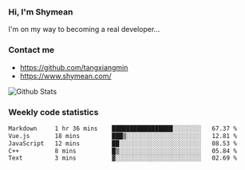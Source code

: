 ### Hi, I'm Shymean

I'm on my way to becoming a real developer...

### Contact me

- <https://github.com/tangxiangmin>
- <https://www.shymean.com/>

![Github Stats](https://github-readme-stats.vercel.app/api?username=tangxiangmin&show_icons=true&theme=dark)


###  Weekly code statistics

<!--START_SECTION:waka-->

```txt
Markdown     1 hr 36 mins    █████████████████░░░░░░░░   67.37 %
Vue.js       18 mins         ███▒░░░░░░░░░░░░░░░░░░░░░   12.81 %
JavaScript   12 mins         ██░░░░░░░░░░░░░░░░░░░░░░░   08.53 %
C++          8 mins          █▒░░░░░░░░░░░░░░░░░░░░░░░   05.84 %
Text         3 mins          ▓░░░░░░░░░░░░░░░░░░░░░░░░   02.69 %
```

<!--END_SECTION:waka-->